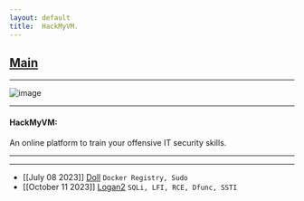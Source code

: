 ```yaml
---
layout: default
title:  HackMyVM.
---
```


<h2 class="menu-header" id="indexhtml"><a href="../../index.html">Main</a></h2>
<hr>

![image](https://github.com/h4ckyou/h4ckyou.github.io/assets/127159644/48158bc8-cd42-47b1-9148-1c57a90ecb84)

* * *
<h4 class="menu-header" id="hackmyvm">HackMyVM:</h4>
An online platform to train your offensive IT security skills.
<hr>
<hr>

- [[July 08 2023]] [Doll](https://github.com/h4ckyou/h4ckyou.github.io/blob/main/posts/hmv/posts/Doll.pdf) `Docker Registry, Sudo`
- [[October 11 2023]] [Logan2](https://github.com/h4ckyou/h4ckyou.github.io/blob/main/posts/hmv/posts/Logan2.pdf) `SQLi, LFI, RCE, Dfunc, SSTI`
